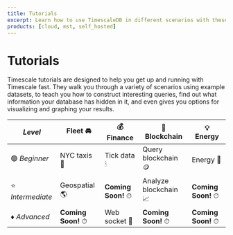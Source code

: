 ```yaml
---
title: Tutorials
excerpt: Learn how to use TimescaleDB in different scenarios with these step-by-step tutorials
products: [cloud, mst, self_hosted]
---
```


# Tutorials

Timescale tutorials are designed to help you get up and running with Timescale
fast. They walk you through a variety of scenarios using example datasets, to
teach you how to construct interesting queries, find out what information your
database has hidden in it, and even gives you options for visualizing and
graphing your results.

|*Level*|Fleet &#x1F698; |&#x1F4B0; Finance|&#x1F510; Blockchain|&#x1F4A1; Energy|
|-|-|-|-|-|
| &#x1F7E2; *Beginner*|NYC taxis &#x1F695;|Tick data &#x1F56F;|Query blockchain &#x1FA99;|Energy &#x1F50B;|
| &#x2B50; *Intermediate*|Geospatial &#x1F30E;|**Coming Soon!** &#x23F1;|Analyze blockchain &#x1F4C8;|**Coming Soon!** &#x23F1;|
| &#x2666; *Advanced*|**Coming Soon!** &#x23F1;|Web socket &#x1F4B8;|**Coming Soon!** &#x23F1;|**Coming Soon!** &#x23F1;|
